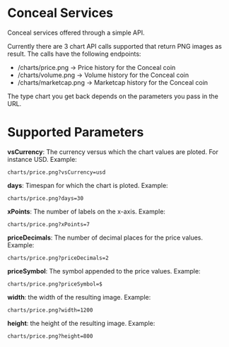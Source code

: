 # Conceal Services
Conceal services offered through a simple API. 

Currently there are 3 chart API calls supported that return PNG images as result. The calls have the following endpoints:

* /charts/price.png -> Price history for the Conceal coin
* /charts/volume.png -> Volume history for the Conceal coin
* /charts/marketcap.png -> Marketcap history for the Conceal coin

The type chart you get back depends on the parameters you pass in the URL.

# Supported Parameters

**vsCurrency**: The currency versus which the chart values are ploted. For instance USD. Example:

```
charts/price.png?vsCurrency=usd
```

**days**: Timespan for which the chart is ploted. Example:

```
charts/price.png?days=30
```

**xPoints**: The number of labels on the x-axis. Example:

```
charts/price.png?xPoints=7
```

**priceDecimals**: The number of decimal places for the price values. Example:

```
charts/price.png?priceDecimals=2
```

**priceSymbol**: The symbol appended to the price values. Example:

```
charts/price.png?priceSymbol=$
```

**width**: the width of the resulting image. Example:

```
charts/price.png?width=1200
```

**height**: the height of the resulting image. Example:

```
charts/price.png?height=800
```
